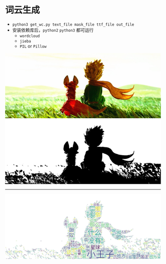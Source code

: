# 词云生成

- `python3 get_wc.py text_file mask_file ttf_file out_file`
- 安装依赖库后，`python2` `python3` 都可运行
	- `wordcloud`
	- `jieba`
	- `PIL` or `Pillow`


![LittleKing.jpg](LittleKing.jpg)
![grey.jpg](grey.jpg)

---

![out.jpg](out.jpg)

